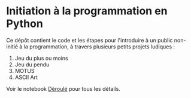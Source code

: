 # Initiation à la programmation en Python

Ce dépôt contient le code et les étapes pour l'introduire à un public non-initié à la programmation, à travers plusieurs petits projets ludiques :

1. Jeu du plus ou moins
2. Jeu du pendu
3. MOTUS
4. ASCII Art

Voir le notebook [Déroulé](Déroulé.ipynb) pour tous les détails.